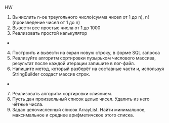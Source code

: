 HW
1. Вычислить n-ое треугольного число(сумма чисел от 1 до n), n! (произведение чисел от 1 до n)
2. Вывести все простые числа от 1 до 1000
3. Реализовать простой калькулятор
- 
4. Построить и вывести на экран новую строку, в форме SQL запроса
5. Реализуйте алгоритм сортировки пузырьком числового массива, результат после каждой итерации запишите в лог-файл.
6. Напишите метод, который разберёт на составные части и, используя StringBuilder создаст массив строк.
- 
7. Реализовать алгоритм сортировки слиянием.
8. Пусть дан произвольный список целых чисел. Удалить из него чётные числа.
9. Задан целочисленный список ArrayList. Найти минимальное, максимальное и среднее арифметичское этого списка.
